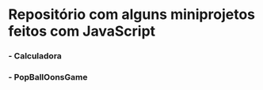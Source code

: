 # Repositório com alguns miniprojetos feitos com JavaScript

### - Calculadora
### - PopBallOonsGame